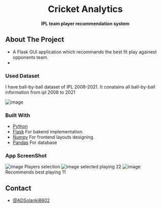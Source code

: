 

<br />
<p align="center">
  <h1 align="center">Cricket Analytics</h1>
  <h4 align="center">IPL team player recommendation system</h4>
  
</p>




<!-- ABOUT THE PROJECT -->

## About The Project

- A Flask GUI application which recommands the best fit play againest opponents team.
-
### Used Dataset 
I have ball-by-ball dataset of IPL 2008-2021. It conatains all ball-by-ball information from ipl 2008 to 2021

![image](https://user-images.githubusercontent.com/71968604/164991264-656335de-9f91-4840-9b37-e14fc4b332f4.png)


### Built With
- [Python](https://developer.android.com/guide)
- [Flask](https://www.java.com/) For bakend implementation.
- [Numpy](https://developer.android.com/reference/android/util/Xml) For frontend layouts designing.
- [Pandas](https://firebase.google.com/) For database

### App ScreenShot
![image](https://user-images.githubusercontent.com/71968604/164991901-cc4e7c4f-6672-42f7-a91c-24e86cfb2bb2.png)
Players selection
![image](https://user-images.githubusercontent.com/71968604/164991920-e030ec52-369e-4b31-9bd1-ea982122d3f1.png)
selected playing 22
![image](https://user-images.githubusercontent.com/71968604/164991928-f9f548ac-4567-4e5d-b98a-0d6f7075fd5c.png)
Recommends best playing 11 

## Contact

- [@ADSolanki8602](https://github.com/ADSolanki8602)
